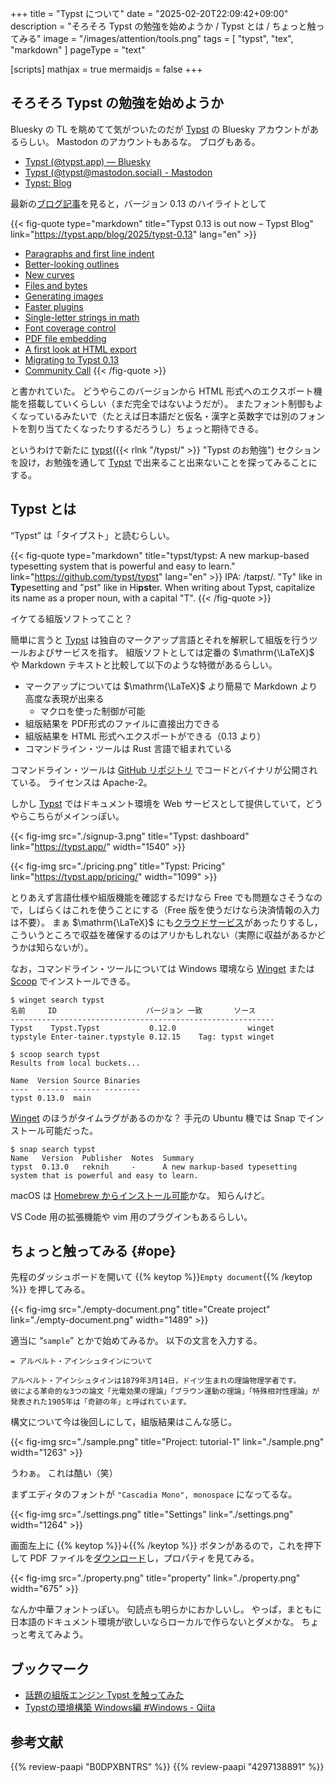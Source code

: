+++
title = "Typst について"
date =  "2025-02-20T22:09:42+09:00"
description = "そろそろ Typst の勉強を始めようか / Typst とは / ちょっと触ってみる"
image = "/images/attention/tools.png"
tags  = [ "typst", "tex", "markdown" ]
pageType = "text"

[scripts]
  mathjax = true
  mermaidjs = false
+++

## そろそろ Typst の勉強を始めようか

Bluesky の TL を眺めてて気がついたのだが [Typst] の Bluesky アカウントがあるらしい。
Mastodon のアカウントもあるな。
ブログもある。

- [Typst (@typst.app) — Bluesky](https://bsky.app/profile/typst.app)
- [Typst (@typst@mastodon.social) - Mastodon](https://mastodon.social/@typst)
- [Typst: Blog](https://typst.app/blog/)

最新の[ブログ記事](https://typst.app/blog/2025/typst-0.13 "Typst 0.13 is out now – Typst Blog")を見ると，バージョン 0.13 のハイライトとして

{{< fig-quote type="markdown" title="Typst 0.13 is out now – Typst Blog" link="https://typst.app/blog/2025/typst-0.13" lang="en" >}}
- [Paragraphs and first line indent](https://typst.app/blog/2025/typst-0.13#paragraphs-and-first-line-indent)
- [Better-looking outlines](https://typst.app/blog/2025/typst-0.13#better-looking-outlines)
- [New curves](https://typst.app/blog/2025/typst-0.13#new-curves)
- [Files and bytes](https://typst.app/blog/2025/typst-0.13#new-curves)
- [Generating images](https://typst.app/blog/2025/typst-0.13#generating-images)
- [Faster plugins](https://typst.app/blog/2025/typst-0.13#faster-plugins)
- [Single-letter strings in math](https://typst.app/blog/2025/typst-0.13#single-letter-strings-in-math)
- [Font coverage control](https://typst.app/blog/2025/typst-0.13#font-coverage-control)
- [PDF file embedding](https://typst.app/blog/2025/typst-0.13#pdf-file-embedding)
- [A first look at HTML export](https://typst.app/blog/2025/typst-0.13#a-first-look-at-html-export)
- [Migrating to Typst 0.13](https://typst.app/blog/2025/typst-0.13#migrating)
- [Community Call](https://typst.app/blog/2025/typst-0.13#community-call)
{{< /fig-quote >}}

と書かれていた。
どうやらこのバージョンから HTML 形式へのエクスポート機能を搭載していくらしい（まだ完全ではないようだが）。
またフォント制御もよくなっているみたいで（たとえば日本語だと仮名・漢字と英数字では別のフォントを割り当てたくなったりするだろうし）ちょっと期待できる。

というわけで新たに [typst]({{< rlnk "/typst/" >}} "Typst のお勉強") セクションを設け，お勉強を通して [Typst] で出来ること出来ないことを探ってみることにする。

## Typst とは

“Typst” は「タイプスト」と読むらしい。

{{< fig-quote type="markdown" title="typst/typst: A new markup-based typesetting system that is powerful and easy to learn." link="https://github.com/typst/typst" lang="en" >}}
IPA: /taɪpst/. "Ty" like in **Ty**pesetting and "pst" like in Hi**pst**er. When writing about Typst, capitalize its name as a proper noun, with a capital "T".
{{< /fig-quote >}}

イケてる組版ソフトってこと？

簡単に言うと [Typst] は独自のマークアップ言語とそれを解釈して組版を行うツールおよびサービスを指す。
組版ソフトとしては定番の $\mathrm{\LaTeX}$ や Markdown テキストと比較して以下のような特徴があるらしい。

- マークアップについては $\mathrm{\LaTeX}$ より簡易で Markdown より高度な表現が出来る
  - マクロを使った制御が可能
- 組版結果を PDF形式のファイルに直接出力できる
- 組版結果を HTML 形式へエクスポートができる（0.13 より）
- コマンドライン・ツールは Rust 言語で組まれている

コマンドライン・ツールは [GitHub リポジトリ][typst/typst] でコードとバイナリが公開されている。
ライセンスは Apache-2。

しかし [Typst] ではドキュメント環境を Web サービスとして提供していて，どうやらこちらがメインっぽい。

{{< fig-img src="./signup-3.png" title="Typst: dashboard" link="https://typst.app/" width="1540" >}}

{{< fig-img src="./pricing.png" title="Typst: Pricing" link="https://typst.app/pricing/" width="1099" >}}

とりあえず言語仕様や組版機能を確認するだけなら Free でも問題なさそうなので，しばらくはこれを使うことにする（Free 版を使うだけなら決済情報の入力は不要）。
まぁ $\mathrm{\LaTeX}$ にも[クラウドサービス](https://cloudlatex.io/ "Cloud LaTeX | Build your own LaTeX environment, in seconds")があったりするし，こういうところで収益を確保するのはアリかもしれない（実際に収益があるかどうかは知らないが）。

なお，コマンドライン・ツールについては Windows 環境なら [Winget][winget] または [Scoop] でインストールできる。

```text
$ winget search typst
名前     ID                    バージョン 一致       ソース
-----------------------------------------------------------
Typst    Typst.Typst           0.12.0                winget
typstyle Enter-tainer.typstyle 0.12.15    Tag: typst winget

$ scoop search typst
Results from local buckets...

Name  Version Source Binaries
----  ------- ------ --------
typst 0.13.0  main
```

[Winget][winget] のほうがタイムラグがあるのかな？ 手元の Ubuntu 機では Snap でインストール可能だった。

```text
$ snap search typst
Name   Version  Publisher  Notes  Summary
typst  0.13.0   reknih     -      A new markup-based typesetting system that is powerful and easy to learn.
```

macOS は [Homebrew からインストール可能](https://formulae.brew.sh/formula/typst "typst — Homebrew Formulae")かな。
知らんけど。

VS Code 用の拡張機能や vim 用のプラグインもあるらしい。

## ちょっと触ってみる {#ope}

先程のダッシュボードを開いて {{% keytop %}}`Empty document`{{% /keytop %}} を押してみる。

{{< fig-img src="./empty-document.png" title="Create project" link="./empty-document.png" width="1489" >}}

適当に “`sample`” とかで始めてみるか。
以下の文言を入力する。

```typst
= アルベルト・アインシュタインについて

アルベルト・アインシュタインは1879年3月14日，ドイツ生まれの理論物理学者です。
彼による革命的な3つの論文「光電効果の理論」「ブラウン運動の理論」「特殊相対性理論」が発表された1905年は「奇跡の年」と呼ばれています。
```

構文について今は後回しにして，組版結果はこんな感じ。

{{< fig-img src="./sample.png" title="Project: tutorial-1" link="./sample.png" width="1263" >}}

うわぁ。
これは酷い（笑）

まずエディタのフォントが `"Cascadia Mono", monospace` になってるな。

{{< fig-img src="./settings.png" title="Settings" link="./settings.png" width="1264" >}}

画面左上に {{% keytop %}}↓{{% /keytop %}} ボタンがあるので，これを押下して PDF ファイルを[ダウンロード](./sample.pdf)し，プロパティを見てみる。

{{< fig-img src="./property.png" title="property" link="./property.png" width="675" >}}

なんか中華フォントっぽい。
句読点も明らかにおかしいし。
やっぱ，まともに日本語のドキュメント環境が欲しいならローカルで作らないとダメかな。
ちょっと考えてみよう。

## ブックマーク

- [話題の組版エンジン Typst を触ってみた](https://zenn.dev/monaqa/articles/2023-04-19-typst-introduction)
- [Typstの環境構築 Windows編 #Windows - Qiita](https://qiita.com/denkiuo604/items/21e8758ab160bf895e34)

[Typst]: https://typst.app/ "Typst: Compose papers faster"
[typst/typst]: https://github.com/typst/typst "typst/typst: A new markup-based typesetting system that is powerful and easy to learn."
[winget]: https://github.com/microsoft/winget-cli "microsoft/winget-cli: Windows Package Manager CLI (aka winget)"
[Scoop]: https://scoop.sh/ "Scoop"

## 参考文献

{{% review-paapi "B0DPXBNTRS" %}} <!-- Typst完全入門-->
{{% review-paapi "4297138891" %}} <!-- ［改訂第9版］LaTeX美文書作成入門 -->
